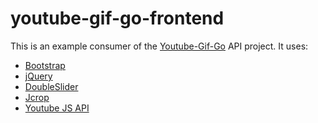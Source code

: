 youtube-gif-go-frontend
=======================

This is an example consumer of the [Youtube-Gif-Go](https://github.com/Stantheman/youtube-gif-go/) API project. It uses:

 * [Bootstrap](http://getbootstrap.com/)
 * [jQuery](http://jquery.com/)
 * [DoubleSlider](http://mootools.net/forge/p/doubleslider)
 * [Jcrop](http://deepliquid.com/content/Jcrop.html)
 * [Youtube JS API](https://developers.google.com/youtube/js_api_reference)
